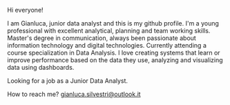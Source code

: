 Hi everyone!

I am Gianluca, junior data analyst and this is my github profile.
I'm a young professional with excellent analytical, planning and team working skills. Master's degree in
communication, always been passionate about information technology and digital technologies. Currently attending a course
specialization in Data Analysis. I love creating systems that learn or improve performance based on the data
they use, analyzing and visualizing data using dashboards.

Looking for a job as a Junior Data Analyst.

How to reach me? 
gianluca.silvestri@outlook.it

<!---
gian0711/gian0711 is a ✨ special ✨ repository because its `README.md` (this file) appears on your GitHub profile.
You can click the Preview link to take a look at your changes.
--->
